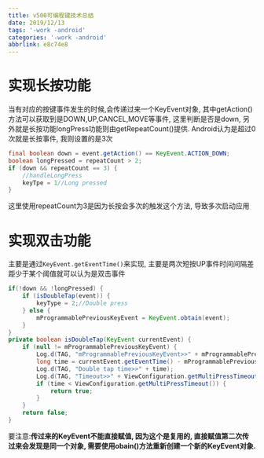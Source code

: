 ```yaml
---
title: v500可编程键技术总结
date: 2019/12/13
tags: '-work -android'
categories: '-work -android'
abbrlink: e8c74e8
---
```


# 实现长按功能
当有对应的按键事件发生的时候,会传递过来一个KeyEvent对象, 其中getAction()方法可以获取到是DOWN,UP,CANCEL,MOVE等事件, 这里判断是否是down, 另外就是长按功能longPress功能则由getRepeatCount()提供.
Android认为是超过0次就是长按事件, 我则设置的是3次
```Java
final boolean down = event.getAction() == KeyEvent.ACTION_DOWN;
boolean longPressed = repeatCount > 2; 
if (down && repeatCount == 3) {
    //handleLongPress
    keyTpe = 1//Long pressed
}
```
这里使用repeatCount为3是因为长按会多次的触发这个方法, 导致多次启动应用
# 实现双击功能
主要是通过`KeyEvent.getEventTime()`来实现, 主要是两次短按UP事件时间间隔差距少于某个阈值就可以认为是双击事件
```Java
if(!down && !longPressed) {
    if (isDoubleTap(event)) {
        keyType = 2;//Double press
    } else {
        mProgrammablePreviousKeyEvent = KeyEvent.obtain(event);
    }
}
private boolean isDoubleTap(KeyEvent currentEvent) {
    if (null != mProgrammablePreviousKeyEvent) {
        Log.d(TAG, "mProgrammablePreviousKeyEvent>>" + mProgrammablePreviousKeyEvent + "; CurrentEvent>>" + currentEvent);
        long time = currentEvent.getEventTime() - mProgrammablePreviousKeyEvent.getEventTime();
        Log.d(TAG, "Double tap time>>" + time);
        Log.d(TAG, "Timeout>>" + ViewConfiguration.getMultiPressTimeout());
        if (time < ViewConfiguration.getMultiPressTimeout()) {
            return true;  
        }
    }
    return false;
}
```
要注意:**传过来的KeyEvent不能直接赋值, 因为这个是复用的, 直接赋值第二次传过来会发现是同一个对象, 需要使用obain()方法重新创建一个新的KeyEvent对象.**
